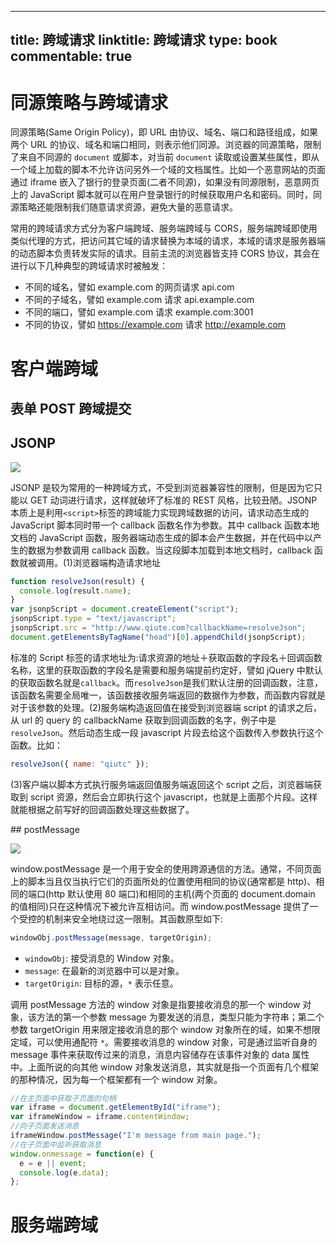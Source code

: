 
---
title: 跨域请求
linktitle: 跨域请求
type: book
commentable: true
---

# 同源策略与跨域请求

同源策略(Same Origin Policy)，即 URL 由协议、域名、端口和路径组成，如果两个 URL 的协议、域名和端口相同，则表示他们同源。浏览器的同源策略，限制了来自不同源的 `document` 或脚本，对当前 `document` 读取或设置某些属性，即从一个域上加载的脚本不允许访问另外一个域的文档属性。比如一个恶意网站的页面通过 iframe 嵌入了银行的登录页面(二者不同源)，如果没有同源限制，恶意网页上的 JavaScript 脚本就可以在用户登录银行的时候获取用户名和密码。同时，同源策略还能限制我们随意请求资源，避免大量的恶意请求。

常用的跨域请求方式分为客户端跨域、服务端跨域与 CORS，服务端跨域即使用类似代理的方式，把访问其它域的请求替换为本域的请求，本域的请求是服务器端的动态脚本负责转发实际的请求。目前主流的浏览器皆支持 CORS 协议，其会在进行以下几种典型的跨域请求时被触发：

- 不同的域名，譬如 example.com 的网页请求 api.com
- 不同的子域名，譬如 example.com 请求 api.example.com
- 不同的端口，譬如 example.com 请求 example.com:3001
- 不同的协议，譬如 https://example.com 请求 http://example.com

# 客户端跨域

## 表单 POST 跨域提交

## JSONP

![](https://i.postimg.cc/C1XcBQqN/image.png)

JSONP 是较为常用的一种跨域方式，不受到浏览器兼容性的限制，但是因为它只能以 GET 动词进行请求，这样就破坏了标准的 REST 风格，比较丑陋。JSONP 本质上是利用`<script>`标签的跨域能力实现跨域数据的访问，请求动态生成的 JavaScript 脚本同时带一个 callback 函数名作为参数。其中 callback 函数本地文档的 JavaScript 函数，服务器端动态生成的脚本会产生数据，并在代码中以产生的数据为参数调用 callback 函数。当这段脚本加载到本地文档时，callback 函数就被调用。(1)浏览器端构造请求地址

```js
function resolveJson(result) {
  console.log(result.name);
}
var jsonpScript = document.createElement("script");
jsonpScript.type = "text/javascript";
jsonpScript.src = "http://www.qiute.com?callbackName=resolveJson";
document.getElementsByTagName("head")[0].appendChild(jsonpScript);
```

标准的 Script 标签的请求地址为:请求资源的地址＋获取函数的字段名＋回调函数名称，这里的获取函数的字段名是需要和服务端提前约定好，譬如 jQuery 中默认的获取函数名就是`callback`。而`resolveJson`是我们默认注册的回调函数，注意，该函数名需要全局唯一，该函数接收服务端返回的数据作为参数，而函数内容就是对于该参数的处理。(2)服务端构造返回值在接受到浏览器端 script 的请求之后，从 url 的 query 的 callbackName 获取到回调函数的名字，例子中是`resolveJson`。然后动态生成一段 javascript 片段去给这个函数传入参数执行这个函数。比如：

```js
resolveJson({ name: "qiutc" });
```

(3)客户端以脚本方式执行服务端返回值服务端返回这个 script 之后，浏览器端获取到 script 资源，然后会立即执行这个 javascript，也就是上面那个片段。这样就能根据之前写好的回调函数处理这些数据了。

## postMessage

![](http://qiutc.me/img/cross-domain-postmessage.png)

window.postMessage 是一个用于安全的使用跨源通信的方法。通常，不同页面上的脚本当且仅当执行它们的页面所处的位置使用相同的协议(通常都是 http)、相同的端口(http 默认使用 80 端口)和相同的主机(两个页面的 document.domain 的值相同)只在这种情况下被允许互相访问。而 window.postMessage 提供了一个受控的机制来安全地绕过这一限制。其函数原型如下:

```js
windowObj.postMessage(message, targetOrigin);
```

- `windowObj`: 接受消息的 Window 对象。
- `message`: 在最新的浏览器中可以是对象。
- `targetOrigin`: 目标的源，`*` 表示任意。

调用 postMessage 方法的 window 对象是指要接收消息的那一个 window 对象，该方法的第一个参数 message 为要发送的消息，类型只能为字符串；第二个参数 targetOrigin 用来限定接收消息的那个 window 对象所在的域，如果不想限定域，可以使用通配符 `*`。需要接收消息的 window 对象，可是通过监听自身的 message 事件来获取传过来的消息，消息内容储存在该事件对象的 data 属性中。上面所说的向其他 window 对象发送消息，其实就是指一个页面有几个框架的那种情况，因为每一个框架都有一个 window 对象。

```js
//在主页面中获取子页面的句柄
var iframe = document.getElementById("iframe");
var iframeWindow = iframe.contentWindow;
//向子页面发送消息
iframeWindow.postMessage("I'm message from main page.");
//在子页面中监听获取消息
window.onmessage = function(e) {
  e = e || event;
  console.log(e.data);
};
```

# 服务端跨域

    